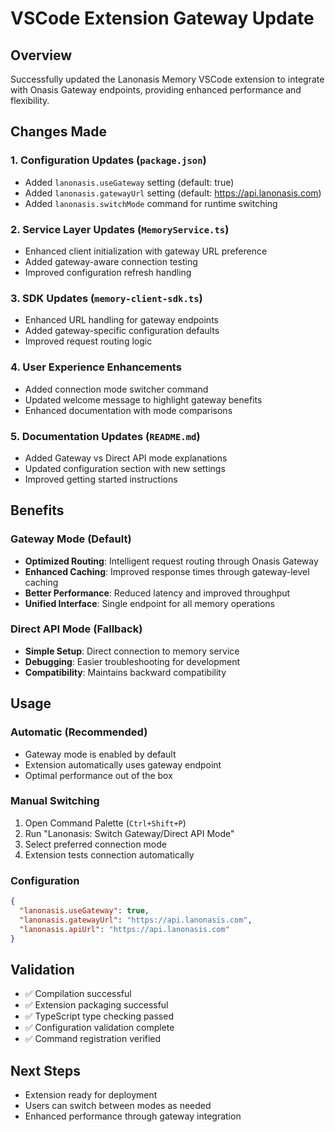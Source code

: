 # VSCode Extension Gateway Update

## Overview
Successfully updated the Lanonasis Memory VSCode extension to integrate with Onasis Gateway endpoints, providing enhanced performance and flexibility.

## Changes Made

### 1. Configuration Updates (`package.json`)
- Added `lanonasis.useGateway` setting (default: true)
- Added `lanonasis.gatewayUrl` setting (default: https://api.lanonasis.com)
- Added `lanonasis.switchMode` command for runtime switching

### 2. Service Layer Updates (`MemoryService.ts`)
- Enhanced client initialization with gateway URL preference
- Added gateway-aware connection testing
- Improved configuration refresh handling

### 3. SDK Updates (`memory-client-sdk.ts`)
- Enhanced URL handling for gateway endpoints
- Added gateway-specific configuration defaults
- Improved request routing logic

### 4. User Experience Enhancements
- Added connection mode switcher command
- Updated welcome message to highlight gateway benefits
- Enhanced documentation with mode comparisons

### 5. Documentation Updates (`README.md`)
- Added Gateway vs Direct API mode explanations
- Updated configuration section with new settings
- Improved getting started instructions

## Benefits

### Gateway Mode (Default)
- **Optimized Routing**: Intelligent request routing through Onasis Gateway
- **Enhanced Caching**: Improved response times through gateway-level caching
- **Better Performance**: Reduced latency and improved throughput
- **Unified Interface**: Single endpoint for all memory operations

### Direct API Mode (Fallback)
- **Simple Setup**: Direct connection to memory service
- **Debugging**: Easier troubleshooting for development
- **Compatibility**: Maintains backward compatibility

## Usage

### Automatic (Recommended)
- Gateway mode is enabled by default
- Extension automatically uses gateway endpoint
- Optimal performance out of the box

### Manual Switching
1. Open Command Palette (`Ctrl+Shift+P`)
2. Run "Lanonasis: Switch Gateway/Direct API Mode"
3. Select preferred connection mode
4. Extension tests connection automatically

### Configuration
```json
{
  "lanonasis.useGateway": true,
  "lanonasis.gatewayUrl": "https://api.lanonasis.com",
  "lanonasis.apiUrl": "https://api.lanonasis.com"
}
```

## Validation
- ✅ Compilation successful
- ✅ Extension packaging successful
- ✅ TypeScript type checking passed
- ✅ Configuration validation complete
- ✅ Command registration verified

## Next Steps
- Extension ready for deployment
- Users can switch between modes as needed
- Enhanced performance through gateway integration